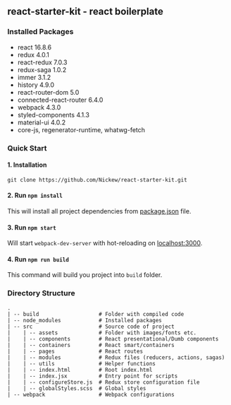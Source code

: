 ## react-starter-kit - react boilerplate

### Installed Packages

- react 16.8.6
- redux 4.0.1
- react-redux 7.0.3
- redux-saga 1.0.2
- immer 3.1.2
- history 4.9.0
- react-router-dom 5.0
- connected-react-router 6.4.0
- webpack 4.3.0
- styled-components 4.1.3
- material-ui 4.0.2
- core-js, regenerator-runtime, whatwg-fetch

### Quick Start

#### 1. Installation

```
git clone https://github.com/Nickew/react-starter-kit.git
```

#### 2. Run `npm install`

This will install all project dependencies from [package.json](./package.json)
file.

#### 3. Run `npm start`

Will start `webpack-dev-server` with hot-reloading on
[localhost:3000](http://localhost:3000).

#### 4. Run `npm run build`

This command will build you project into `build` folder.

### Directory Structure

```
.
| -- build                   # Folder with compiled code
| -- node_modules            # Installed packages
| -- src                     # Source code of project
|    | -- assets             # Folder with images/fonts etc.
|    | -- components         # React presentational/Dumb components
|    | -- containers         # React smart/containers
|    | -- pages              # React routes
|    | -- modules            # Redux files (reducers, actions, sagas)
|    | -- utils              # Helper functions
|    | -- index.html         # Root index.html
|    | -- index.jsx          # Entry point for scripts
|    | -- configureStore.js  # Redux store configuration file
|    | -- globalStyles.scss  # Global styles
| -- webpack                 # Webpack configurations
```
